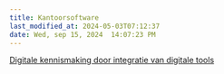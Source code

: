 ```yaml
---
title: Kantoorsoftware
last_modified_at: 2024-05-03T07:12:37
date: Wed, sep 15, 2024  14:07:23 PM
---
```


[Digitale kennismaking door integratie van digitale tools](https://hannemaes.notion.site/Digitale-kennismaking-door-integratie-van-digitale-tools-80d9b5dbe8964d0d9404b582e05973b3)
